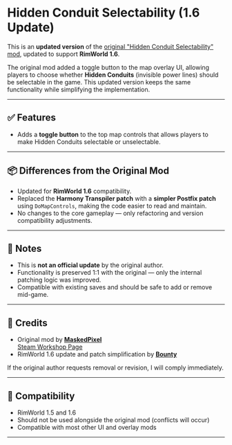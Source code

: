 # Hidden Conduit Selectability (1.6 Update)

This is an **updated version** of the [original "Hidden Conduit Selectability" mod](https://steamcommunity.com/sharedfiles/filedetails/?id=3393599165), updated to support **RimWorld 1.6**.

The original mod added a toggle button to the map overlay UI, allowing players to choose whether **Hidden Conduits** (invisible power lines) should be selectable in the game. This updated version keeps the same functionality while simplifying the implementation.

---

## ✅ Features

- Adds a **toggle button** to the top map controls that allows players to make Hidden Conduits selectable or unselectable.

---

## 📦 Differences from the Original Mod

- Updated for **RimWorld 1.6** compatibility.
- Replaced the **Harmony Transpiler patch** with a **simpler Postfix patch** using `DoMapControls`, making the code easier to read and maintain.
- No changes to the core gameplay — only refactoring and version compatibility adjustments.

---

## 📌 Notes

- This is **not an official update** by the original author.
- Functionality is preserved 1:1 with the original — only the internal patching logic was improved.
- Compatible with existing saves and should be safe to add or remove mid-game.

---

## 📜 Credits

- Original mod by **[MaskedPixel](https://steamcommunity.com/profiles/76561198089998393)**  
  [Steam Workshop Page](https://steamcommunity.com/sharedfiles/filedetails/?id=3393599165)
- RimWorld 1.6 update and patch simplification by **[Bounty](https://github.com/b0unt9)**

If the original author requests removal or revision, I will comply immediately.

---

## 🔧 Compatibility

- RimWorld 1.5 and 1.6
- Should not be used alongside the original mod (conflicts will occur)
- Compatible with most other UI and overlay mods

---